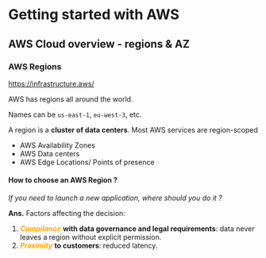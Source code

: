 # Getting started with AWS

## AWS Cloud overview - regions & AZ

### AWS Regions

https://infrastructure.aws/

AWS has regions all around the world.

Names can be `us-east-1`, `eu-west-3`, etc.

A region is a **cluster of data centers**. Most AWS services are region-scoped

- AWS Availability Zones
- AWS Data centers
- AWS Edge Locations/ Points of presence

#### How to choose an AWS Region ?

*If you need to launch a new application, where should you do it ?*

**Ans.** Factors affecting the decision:

1. ***<span style="color:orange">Compilance</span>*** **with data governance and legal requirements**: data never leaves a region without explicit permission. 
1. ***<span style="color:orange">Proximity</span>*** **to customers**: reduced latency.

